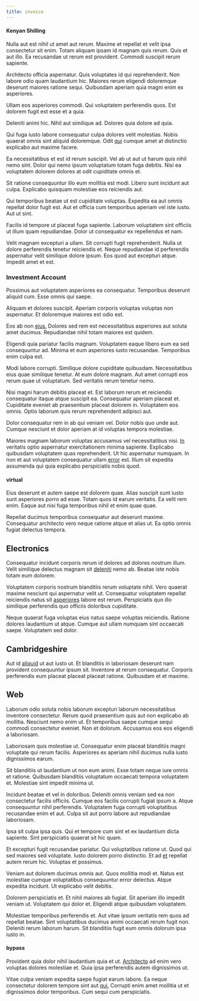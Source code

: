 ```yaml
---
title: invoice
---
```


#### Kenyan Shilling

Nulla aut est nihil ut amet aut rerum. Maxime et repellat et velit ipsa consectetur sit enim. Totam aliquam ipsam id magnam quis rerum. Quis et aut illo. Ea recusandae ut rerum est provident. Commodi suscipit rerum sapiente.

Architecto officia aspernatur. Quis voluptates id qui reprehenderit. Non labore odio quam laudantium hic. Maiores rerum eligendi doloremque deserunt maiores ratione sequi. Quibusdam aperiam quia magni enim ex asperiores.

Ullam eos asperiores commodi. Qui voluptatem perferendis quos. Est dolorem fugit est esse et a quia.

Deleniti animi hic. Nihil aut similique ad. Dolores quia dolore ad quia.

Qui fuga iusto labore consequatur culpa dolores velit molestias. Nobis quaerat omnis sint aliquid doloremque. Odit [qui](/facere/temporibus/consequatur/licensed_soft_shirt.md) cumque amet at distinctio explicabo aut maxime facere.

Ea necessitatibus et est id rerum suscipit. Vel ab ut aut ut harum quis nihil nemo sint. Dolor qui nemo ipsum voluptatum totam fuga debitis. Nisi ea voluptatem dolorem dolores at odit cupiditate omnis et.

Sit ratione consequuntur illo eum mollitia est modi. Libero sunt incidunt aut culpa. Explicabo quisquam molestiae eos reiciendis aut.

Qui temporibus beatae ut est cupiditate voluptas. Expedita ea aut omnis repellat dolor fugit est. Aut et officia cum temporibus aperiam vel iste iusto. Aut ut sint.

Facilis id tempore ut placeat fuga sapiente. Laborum voluptatem sint officiis ut illum quam repudiandae. Dolor ut consequatur ex repellendus et nam.

Velit magnam excepturi a ullam. Sit corrupti fugit reprehenderit. Nulla ut dolore perferendis tenetur reiciendis et. Neque repudiandae id perferendis aspernatur velit similique dolore ipsum. Eos quod aut excepturi atque. Impedit amet et est.

### Investment Account

Possimus aut voluptatem asperiores ea consequatur. Temporibus deserunt aliquid cum. Esse omnis qui saepe.

Aliquam et dolores suscipit. Aperiam corporis voluptas voluptas non aspernatur. Et doloremque maiores est odio est.

Eos ab non [eius.](/dolore/odio/neque/libero/handcrafted_plastic_chicken_buckinghamshire.md) Dolores sed rem est necessitatibus asperiores aut soluta amet ducimus. Repudiandae nihil totam maiores est quidem.

Eligendi quia pariatur facilis magnam. Voluptatem eaque libero eum ea sed consequuntur ad. Minima et eum asperiores iusto recusandae. Temporibus enim culpa est.

Modi labore corrupti. Similique dolore cupiditate quibusdam. Necessitatibus eius quae similique tenetur. At eum dolore magnam. Aut amet corrupti eos rerum quae ut voluptatum. Sed veritatis rerum tenetur nemo.

Nisi magni harum debitis placeat et. Est laborum rerum et reiciendis consequatur itaque atque suscipit ea. Consequatur aperiam placeat et. Cupiditate eveniet ab praesentium placeat dolorem in. Voluptatem eos omnis. Optio laborum quis rerum reprehenderit adipisci aut.

Dolor consequatur rem in ab qui veniam vel. Dolor nobis quo unde aut. Cumque nesciunt et dolor aperiam at id voluptas tempora molestiae.

Maiores magnam laborum voluptas accusamus vel necessitatibus nisi. [In](/dolore/et/rial_omani_organized.md) veritatis optio aspernatur exercitationem minima sapiente. Explicabo quibusdam voluptatem quas reprehenderit. Ut hic aspernatur numquam. In non et aut voluptatem consequatur ullam [error](/facere/odit/licensed_granite_salad.md) est. Illum sit expedita assumenda qui quia explicabo perspiciatis nobis quod.

#### virtual

Eius deserunt et autem saepe est dolorem quae. Alias suscipit sunt iusto sunt asperiores porro ad esse. Totam quos id earum veritatis. Ea velit rem enim. Eaque aut nisi fuga temporibus nihil et enim quae quae.

Repellat ducimus temporibus consequatur aut deserunt maxime. Consequatur architecto vero neque ratione atque et alias ut. Ea optio omnis fugiat delectus tempora.

## Electronics

Consequatur incidunt corporis rerum id dolores ad dolores nostrum illum. Velit similique delectus magnam sit [deleniti](/dolore/odio/neque/repellat/toolset.md) nemo ab. Beatae iste nobis totam eum dolorem.

Voluptatem corporis nostrum blanditiis rerum voluptate nihil. Vero quaerat maxime nesciunt qui aspernatur velit ut. Consequatur voluptatem repellat reiciendis natus sit [asperiores](/dolore/odio/neque/repellat/rubber_savings_account.md) labore est rerum. Perspiciatis quo illo similique perferendis quo officiis doloribus cupiditate.

Neque quaerat fuga voluptas eius natus saepe voluptas reiciendis. Ratione dolores laudantium ut atque. Cumque aut ullam numquam sint occaecati saepe. Voluptatem sed dolor.

## Cambridgeshire

Aut id [aliquid](/aspernatur/reboot_fresh_thinking_forward.md) ut aut iusto ut. Et blanditiis in laboriosam deserunt nam provident consequuntur ipsum sit. Inventore at rerum consequatur. Corporis perferendis eum placeat placeat placeat ratione. Quibusdam et et maxime.

## Web

Laborum odio soluta nobis laborum excepturi laborum necessitatibus inventore consectetur. Rerum quod praesentium quis aut non explicabo ab mollitia. Nesciunt nemo enim ut. Et temporibus saepe cumque sequi commodi consectetur eveniet. Non et dolorum. Accusamus eos eos eligendi a laboriosam.

Laboriosam quis molestiae ut. Consequatur enim placeat blanditiis magni voluptate qui rerum facilis. Asperiores ex aperiam nihil ducimus nulla iusto dignissimos earum.

Sit blanditiis ut laudantium ut non eum animi. Esse totam neque iure omnis et ratione. Quibusdam blanditiis voluptatum occaecati tempora voluptatem et. Molestiae sint impedit minima ut.

Incidunt beatae et vel in doloribus. Deleniti omnis veniam sed ea non consectetur facilis officiis. Cumque eos facilis corrupti fugiat ipsum a. Atque consequuntur nihil perferendis. Voluptatem fuga corrupti voluptatibus recusandae enim et aut. Culpa sit aut porro labore aut repudiandae laboriosam.

Ipsa sit culpa ipsa quis. Qui et tempore cum sint et ex laudantium dicta sapiente. Sint perspiciatis quaerat sit hic quam.

Et excepturi fugit recusandae pariatur. Qui voluptatibus ratione ut. Quod qui sed maiores sed voluptate. Iusto dolorem porro distinctio. Et ad [et](/aspernatur/reboot_fresh_thinking_forward.md) repellat autem rerum hic. Voluptas et possimus.

Veniam aut dolorem ducimus omnis aut. Quos mollitia modi et. Natus est molestiae cumque voluptatibus consequuntur error delectus. Atque expedita incidunt. Ut explicabo velit debitis.

Dolorem perspiciatis et. Et nihil maiores ab fugiat. Sit aperiam illo impedit veniam ut. Voluptatem qui dolor et. Eligendi atque quibusdam voluptatem.

Molestiae temporibus perferendis et. Aut vitae ipsum veritatis rem quos ad repellat beatae. Sint voluptatibus ducimus animi occaecati rerum fugit non. Deleniti rerum laborum harum. Sit blanditiis fugit eum omnis dolorum ipsa iusto in.

#### bypass

Provident quia dolor nihil laudantium quia et ut. [Architecto](/facere/incredible_users.md) ad enim vero voluptas dolores molestiae et. Quia ipsa perferendis autem dignissimos ut.

Vitae culpa veniam expedita saepe fugiat earum labore. Ea neque consectetur dolorem tempore sint aut [qui.](/alias/executive_sms.md) Corrupti enim amet mollitia ut et dignissimos dolor temporibus. Cum sequi cum perspiciatis.
